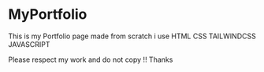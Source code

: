 # MyPortfolio
This is my Portfolio page made from scratch
i use
HTML CSS TAILWINDCSS JAVASCRIPT

Please respect my work and do not copy !! 
Thanks
